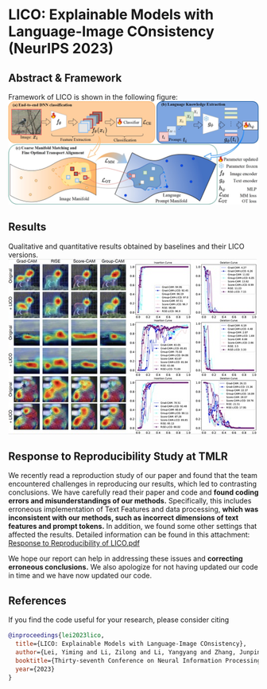 # LICO: Explainable Models with Language-Image COnsistency (NeurIPS 2023)

## Abstract & Framework
Framework of LICO is shown in the following figure:
![schematic](figures/framework.jpg)

## Results
Qualitative and quantitative results obtained by baselines and their LICO versions.
![schematic](figures/cams_and_curves.jpg)

## Response to Reproducibility Study at TMLR
We recently read a reproduction study of our paper and found that the team encountered challenges in reproducing our results, which led to contrasting conclusions. We have carefully read their paper and code and **found coding errors and misunderstandings of our methods.** Specifically, this includes erroneous implementation of Text Features and data processing, **which was inconsistent with our methods, such as incorrect dimensions of text features and prompt tokens.** In addition, we found some other settings that affected the results. Detailed information can be found in this attachment: <a href="https://github.com/ymLeiFDU/LICO/blob/main/Response%20to%20Reproducibility%20of%20LICO.pdf" title="pdf">Response to Reproducibility of LICO.pdf</a>

We hope our report can help in addressing these issues and **correcting erroneous conclusions.** We also apologize for not having updated our code in time and we have now updated our code.

## References

If you find the code useful for your research, please consider citing
```bib
@inproceedings{lei2023lico,
  title={LICO: Explainable Models with Language-Image COnsistency},
  author={Lei, Yiming and Li, Zilong and Li, Yangyang and Zhang, Junping and Shan, Hongming},
  booktitle={Thirty-seventh Conference on Neural Information Processing Systems},
  year={2023}
}
```


